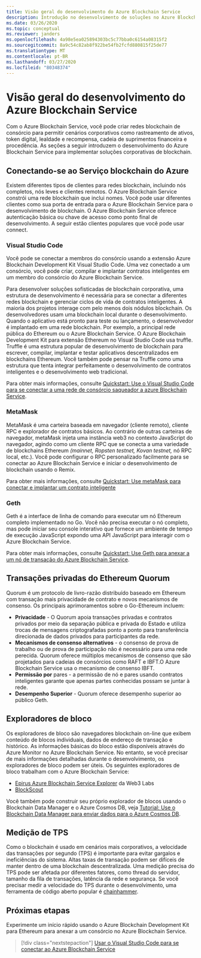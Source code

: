 ```yaml
---
title: Visão geral do desenvolvimento do Azure Blockchain Service
description: Introdução no desenvolvimento de soluções no Azure Blockchain Service.
ms.date: 03/26/2020
ms.topic: conceptual
ms.reviewer: janders
ms.openlocfilehash: 4a98e5ea025894303bc5c77bba0c6154a08315f2
ms.sourcegitcommit: 8a9c54c82ab8f922be54fb2fcfd880815f25de77
ms.translationtype: MT
ms.contentlocale: pt-BR
ms.lasthandoff: 03/27/2020
ms.locfileid: "80348374"
---
```

# <a name="azure-blockchain-service-development-overview"></a>Visão geral do desenvolvimento do Azure Blockchain Service

Com o Azure Blockchain Service, você pode criar redes blockchain de consórcio para permitir cenários corporativos como rastreamento de ativos, token digital, lealdade e recompensa, cadeia de suprimentos financeira e procedência. As seções a seguir introduzem o desenvolvimento do Azure Blockchain Service para implementar soluções corporativas de blockchain.

## <a name="connecting-to-azure-blockchain-service"></a>Conectando-se ao Serviço blockchain do Azure

Existem diferentes tipos de clientes para redes blockchain, incluindo nós completos, nós leves e clientes remotos. O Azure Blockchain Service constrói uma rede blockchain que inclui nomes. Você pode usar diferentes clientes como sua porta de entrada para o Azure Blockchain Service para o desenvolvimento de blockchain. O Azure Blockchain Service oferece autenticação básica ou chave de acesso como ponto final de desenvolvimento. A seguir estão clientes populares que você pode usar connect.

### <a name="visual-studio-code"></a>Visual Studio Code

Você pode se conectar a membros do consórcio usando a extensão Azure Blockchain Development Kit Visual Studio Code. Uma vez conectado a um consórcio, você pode criar, compilar e implantar contratos inteligentes em um membro do consórcio do Azure Blockchain Service.

Para desenvolver soluções sofisticadas de blockchain corporativa, uma estrutura de desenvolvimento é necessária para se conectar a diferentes redes blockchain e gerenciar ciclos de vida de contratos inteligentes. A maioria dos projetos interage com pelo menos dois nódulos blockchain. Os desenvolvedores usam uma blockchain local durante o desenvolvimento. Quando o aplicativo está pronto para teste ou lançamento, o desenvolvedor é implantado em uma rede blockchain. Por exemplo, a principal rede pública do Ethereum ou o Azure Blockchain Service. O Azure Blockchain Development Kit para extensão Ethereum no Visual Studio Code usa truffle. Truffle é uma estrutura popular de desenvolvimento de blockchain para escrever, compilar, implantar e testar aplicativos descentralizados em blockchains Ethereum. Você também pode pensar na Truffle como uma estrutura que tenta integrar perfeitamente o desenvolvimento de contratos inteligentes e o desenvolvimento web tradicional.

Para obter mais informações, consulte [Quickstart: Use o Visual Studio Code para se conectar a uma rede de consórcio saqueador a azure Blockchain Service](connect-vscode.md).

### <a name="metamask"></a>MetaMask

MetaMask é uma carteira baseada em navegador (cliente remoto), cliente RPC e explorador de contratos básicos. Ao contrário de outras carteiras de navegador, metaMask injeta uma instância web3 no contexto JavaScript do navegador, agindo como um cliente RPC que se conecta a uma variedade de blockchains Ethereum *(mainnet,* *Ropsten testnet,* *Kovan testnet,* nó RPC local, etc.). Você pode configurar o RPC personalizado facilmente para se conectar ao Azure Blockchain Service e iniciar o desenvolvimento de blockchain usando o Remix.

Para obter mais informações, consulte [Quickstart: Use metaMask para conectar e implantar um contrato inteligente](connect-metamask.md)

### <a name="geth"></a>Geth

Geth é a interface de linha de comando para executar um nó Ethereum completo implementado no Go. Você não precisa executar o nó completo, mas pode iniciar seu console interativo que fornece um ambiente de tempo de execução JavaScript expondo uma API JavaScript para interagir com o Azure Blockchain Service.

Para obter mais informações, consulte [Quickstart: Use Geth para anexar a um nó de transação do Azure Blockchain Service](connect-geth.md).

## <a name="ethereum-quorum-private-transactions"></a>Transações privadas do Ethereum Quorum

Quorum é um protocolo de livro-razão distribuído baseado em Ethereum com transação mais privacidade de contrato e novos mecanismos de consenso. Os principais aprimoramentos sobre o Go-Ethereum incluem:

* **Privacidade** - O Quorum apoia transações privadas e contratos privados por meio da separação pública e privada do Estado e utiliza trocas de mensagens criptografadas ponto a ponto para transferência direcionada de dados privados para participantes da rede.
* **Mecanismos de consenso alternativos** - o consenso de prova de trabalho ou de prova de participação não é necessário para uma rede perecida. Quorum oferece múltiplos mecanismos de consenso que são projetados para cadeias de consórcios como RAFT e IBFT.O Azure Blockchain Service usa o mecanismo de consenso IBFT.
* **Permissão por** pares - a permissão de nó e pares usando contratos inteligentes garante que apenas partes conhecidas possam se juntar à rede.
* **Desempenho Superior** - Quorum oferece desempenho superior ao público Geth.

## <a name="block-explorers"></a>Exploradores de bloco

Os exploradores de bloco são navegadores blockchain on-line que exibem conteúdo de blocos individuais, dados de endereço de transação e histórico. As informações básicas do bloco estão disponíveis através do Azure Monitor no Azure Blockchain Service. No entanto, se você precisar de mais informações detalhadas durante o desenvolvimento, os exploradores de bloco podem ser úteis.  Os seguintes exploradores de bloco trabalham com o Azure Blockchain Service:

* [Epirus Azure Blockchain Service Explorer](https://azuremarketplace.microsoft.com/marketplace/apps/blk-technologies.azure-blockchain-explorer-template?tab=Overview) da Web3 Labs
* [BlockScout](https://github.com/Azure-Samples/blockchain/blob/master/ledger/template/ethereum-on-azure/technology-samples/blockscout/README.md)

Você também pode construir seu próprio explorador de blocos usando o Blockchain Data Manager e o Azure Cosmos DB, veja [Tutorial: Use o Blockchain Data Manager para enviar dados para o Azure Cosmos DB](data-manager-cosmosdb.md).

## <a name="tps-measurement"></a>Medição de TPS

Como o blockchain é usado em cenários mais corporativos, a velocidade das transações por segundo (TPS) é importante para evitar gargalos e ineficiências do sistema. Altas taxas de transação podem ser difíceis de manter dentro de uma blockchain descentralizada. Uma medição precisa do TPS pode ser afetada por diferentes fatores, como thread do servidor, tamanho da fila de transações, latência da rede e segurança. Se você precisar medir a velocidade do TPS durante o desenvolvimento, uma ferramenta de código aberto popular é [chainhammer](https://github.com/drandreaskrueger/chainhammer).

## <a name="next-steps"></a>Próximas etapas

Experimente um início rápido usando o Azure Blockchain Development Kit para Ethereum para anexar a um consórcio no Azure Blockchain Service.

> [!div class="nextstepaction"]
> [Usar o Visual Studio Code para se conectar ao Azure Blockchain Service](connect-vscode.md)